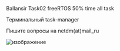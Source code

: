 Ballansir Task02 freeRTOS 50% time all task

Терминальный task-manager

Пишите вопросы на netdm(at)mail_ru

![изображение](https://user-images.githubusercontent.com/36101745/172018850-8100f4fc-3db8-4ea8-b4c3-b235d8b46633.png)

